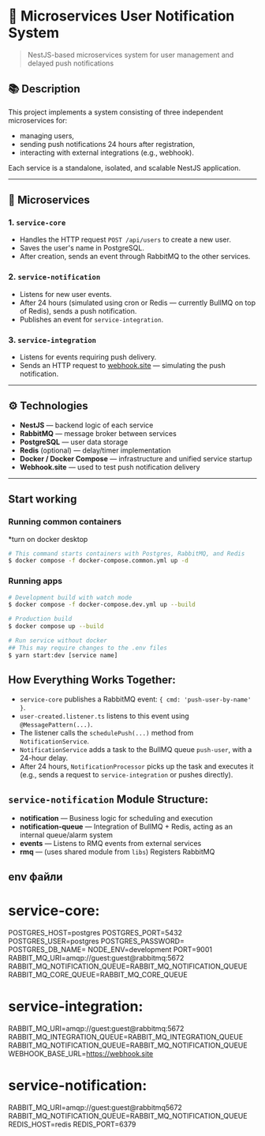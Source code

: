 # 🧩 Microservices User Notification System

> NestJS-based microservices system for user management and delayed push notifications

## 📚 Description

This project implements a system consisting of three independent microservices for:
- managing users,
- sending push notifications 24 hours after registration,
- interacting with external integrations (e.g., webhook).

Each service is a standalone, isolated, and scalable NestJS application.

---

## 🔧 Microservices

### 1. `service-core`

- Handles the HTTP request `POST /api/users` to create a new user.
- Saves the user's name in PostgreSQL.
- After creation, sends an event through RabbitMQ to the other services.

### 2. `service-notification`

- Listens for new user events.
- After 24 hours (simulated using cron or Redis — currently BullMQ on top of Redis), sends a push notification.
- Publishes an event for `service-integration`.

### 3. `service-integration`

- Listens for events requiring push delivery.
- Sends an HTTP request to [webhook.site](https://webhook.site/) — simulating the push notification.

---

## ⚙️ Technologies

- **NestJS** — backend logic of each service
- **RabbitMQ** — message broker between services
- **PostgreSQL** — user data storage
- **Redis** (optional) — delay/timer implementation
- **Docker / Docker Compose** — infrastructure and unified service startup
- **Webhook.site** — used to test push notification delivery

---

## Start working
### Running common containers
*turn on docker desktop 
```bash
# This command starts containers with Postgres, RabbitMQ, and Redis
$ docker compose -f docker-compose.common.yml up -d
```

### Running apps
```bash
# Development build with watch mode
$ docker compose -f docker-compose.dev.yml up --build

# Production build
$ docker compose up --build

# Run service without docker
## This may require changes to the .env files
$ yarn start:dev [service name]
```

## How Everything Works Together:

- `service-core` publishes a RabbitMQ event: `{ cmd: 'push-user-by-name' }`.
- `user-created.listener.ts` listens to this event using `@MessagePattern(...)`.
- The listener calls the `schedulePush(...)` method from `NotificationService`.
- `NotificationService` adds a task to the BullMQ queue `push-user`, with a 24-hour delay.
- After 24 hours, `NotificationProcessor` picks up the task and executes it (e.g., sends a request to `service-integration` or pushes directly).

## `service-notification` Module Structure:

- **notification** — Business logic for scheduling and execution
- **notification-queue** — Integration of BullMQ + Redis, acting as an internal queue/alarm system
- **events** — Listens to RMQ events from external services
- **rmq** — (uses shared module from `libs`) Registers RabbitMQ


## env файли
# service-core: 
POSTGRES_HOST=postgres
POSTGRES_PORT=5432
POSTGRES_USER=postgres
POSTGRES_PASSWORD=
POSTGRES_DB_NAME=
NODE_ENV=development
PORT=9001
RABBIT_MQ_URI=amqp://guest:guest@rabbitmq:5672 
RABBIT_MQ_NOTIFICATION_QUEUE=RABBIT_MQ_NOTIFICATION_QUEUE
RABBIT_MQ_CORE_QUEUE=RABBIT_MQ_CORE_QUEUE

# service-integration:
RABBIT_MQ_URI=amqp://guest:guest@rabbitmq:5672
RABBIT_MQ_INTEGRATION_QUEUE=RABBIT_MQ_INTEGRATION_QUEUE
RABBIT_MQ_NOTIFICATION_QUEUE=RABBIT_MQ_NOTIFICATION_QUEUE
WEBHOOK_BASE_URL=https://webhook.site

# service-notification:
RABBIT_MQ_URI=amqp://guest:guest@rabbitmq5672
RABBIT_MQ_NOTIFICATION_QUEUE=RABBIT_MQ_NOTIFICATION_QUEUE
REDIS_HOST=redis
REDIS_PORT=6379